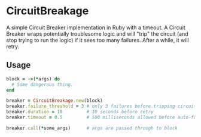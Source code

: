 # CircuitBreakage

A simple Circuit Breaker implementation in Ruby with a timeout.  A Circuit
Breaker wraps potentially troublesome logic and will "trip" the circuit (and
stop trying to run the logic) if it sees too many failures.  After a while, it
will retry.

## Usage

```ruby
block = ->(*args) do
  # Some dangerous thing.
end

breaker = CircuitBreakage.new(block)
breaker.failure_threshold = 3 # only 3 failures before tripping circuit
breaker.duration = 10         # 10 seconds before retry
breaker.timeout = 0.5         # 500 milliseconds allowed before auto-fail

breaker.call(*some_args)      # args are passed through to block
